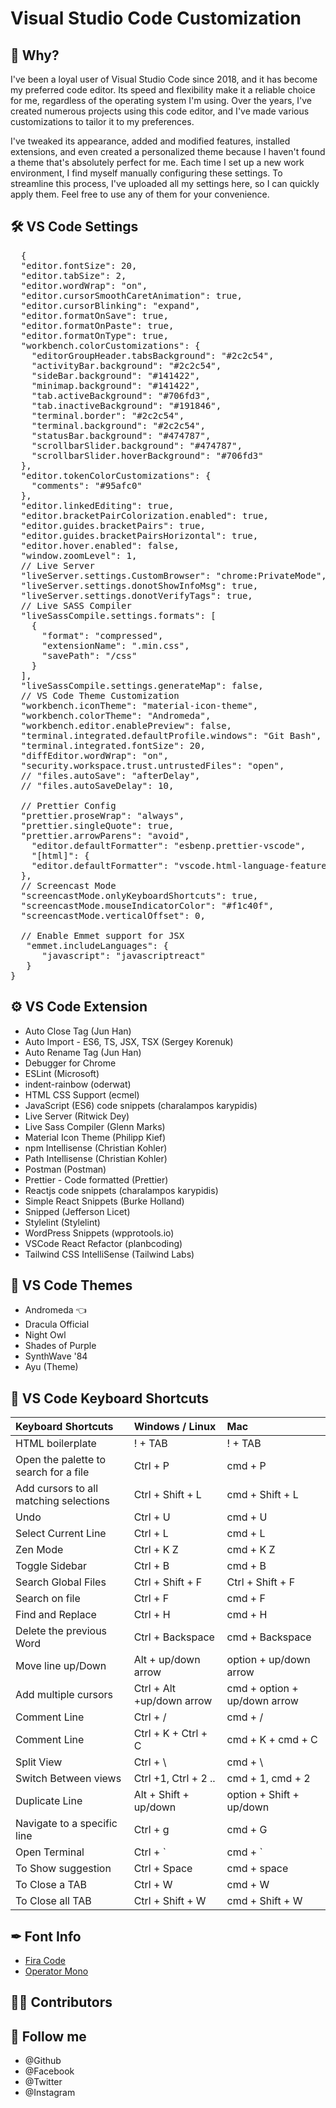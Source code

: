# Visual Studio Code Customization

## 📝 Why?

I've been a loyal user of Visual Studio Code since 2018, and it has become my preferred code editor. Its speed and flexibility make it a reliable choice for me, regardless of the operating system I'm using. Over the years, I've created numerous projects using this code editor, and I've made various customizations to tailor it to my preferences.

I've tweaked its appearance, added and modified features, installed extensions, and even created a personalized theme because I haven't found a theme that's absolutely perfect for me. Each time I set up a new work environment, I find myself manually configuring these settings. To streamline this process, I've uploaded all my settings here, so I can quickly apply them. Feel free to use any of them for your convenience.

## 🛠 VS Code Settings

<pre>  {
  <span class="pl-s"><span class="pl-pds">"</span>editor.fontSize<span class="pl-pds">"</span></span>: 20,
  <span class="pl-s"><span class="pl-pds">"</span>editor.tabSize<span class="pl-pds">"</span></span>: 2,
  <span class="pl-s"><span class="pl-pds">"</span>editor.wordWrap<span class="pl-pds">"</span></span>: <span class="pl-s"><span class="pl-pds">"</span>on<span class="pl-pds">"</span></span>,
  <span class="pl-s"><span class="pl-pds">"</span>editor.cursorSmoothCaretAnimation<span class="pl-pds">"</span></span>: true,
  <span class="pl-s"><span class="pl-pds">"</span>editor.cursorBlinking<span class="pl-pds">"</span></span>: <span class="pl-s"><span class="pl-pds">"</span>expand<span class="pl-pds">"</span></span>,
  <span class="pl-s"><span class="pl-pds">"</span>editor.formatOnSave<span class="pl-pds">"</span></span>: true,
  <span class="pl-s"><span class="pl-pds">"</span>editor.formatOnPaste<span class="pl-pds">"</span></span>: true,
  <span class="pl-s"><span class="pl-pds">"</span>editor.formatOnType<span class="pl-pds">"</span></span>: true,
  <span class="pl-s"><span class="pl-pds">"</span>workbench.colorCustomizations<span class="pl-pds">"</span></span>: {
    <span class="pl-s"><span class="pl-pds">"</span>editorGroupHeader.tabsBackground<span class="pl-pds">"</span></span>: <span class="pl-s"><span class="pl-pds">"</span>#2c2c54<span class="pl-pds">"</span></span>,
    <span class="pl-s"><span class="pl-pds">"</span>activityBar.background<span class="pl-pds">"</span></span>: <span class="pl-s"><span class="pl-pds">"</span>#2c2c54<span class="pl-pds">"</span></span>,
    <span class="pl-s"><span class="pl-pds">"</span>sideBar.background<span class="pl-pds">"</span></span>: <span class="pl-s"><span class="pl-pds">"</span>#141422<span class="pl-pds">"</span></span>,
    <span class="pl-s"><span class="pl-pds">"</span>minimap.background<span class="pl-pds">"</span></span>: <span class="pl-s"><span class="pl-pds">"</span>#141422<span class="pl-pds">"</span></span>,
    <span class="pl-s"><span class="pl-pds">"</span>tab.activeBackground<span class="pl-pds">"</span></span>: <span class="pl-s"><span class="pl-pds">"</span>#706fd3<span class="pl-pds">"</span></span>,
    <span class="pl-s"><span class="pl-pds">"</span>tab.inactiveBackground<span class="pl-pds">"</span></span>: <span class="pl-s"><span class="pl-pds">"</span>#191846<span class="pl-pds">"</span></span>,
    <span class="pl-s"><span class="pl-pds">"</span>terminal.border<span class="pl-pds">"</span></span>: <span class="pl-s"><span class="pl-pds">"</span>#2c2c54<span class="pl-pds">"</span></span>,
    <span class="pl-s"><span class="pl-pds">"</span>terminal.background<span class="pl-pds">"</span></span>: <span class="pl-s"><span class="pl-pds">"</span>#2c2c54<span class="pl-pds">"</span></span>,
    <span class="pl-s"><span class="pl-pds">"</span>statusBar.background<span class="pl-pds">"</span></span>: <span class="pl-s"><span class="pl-pds">"</span>#474787<span class="pl-pds">"</span></span>,
    <span class="pl-s"><span class="pl-pds">"</span>scrollbarSlider.background<span class="pl-pds">"</span></span>: <span class="pl-s"><span class="pl-pds">"</span>#474787<span class="pl-pds">"</span></span>,
    <span class="pl-s"><span class="pl-pds">"</span>scrollbarSlider.hoverBackground<span class="pl-pds">"</span></span>: <span class="pl-s"><span class="pl-pds">"</span>#706fd3<span class="pl-pds">"</span></span>
  },
  <span class="pl-s"><span class="pl-pds">"</span>editor.tokenColorCustomizations<span class="pl-pds">"</span></span>: {
    <span class="pl-s"><span class="pl-pds">"</span>comments<span class="pl-pds">"</span></span>: <span class="pl-s"><span class="pl-pds">"</span>#95afc0<span class="pl-pds">"</span></span>
  },
  <span class="pl-s"><span class="pl-pds">"</span>editor.linkedEditing<span class="pl-pds">"</span></span>: true,
  <span class="pl-s"><span class="pl-pds">"</span>editor.bracketPairColorization.enabled<span class="pl-pds">"</span></span>: true,
  <span class="pl-s"><span class="pl-pds">"</span>editor.guides.bracketPairs<span class="pl-pds">"</span></span>: true,
  <span class="pl-s"><span class="pl-pds">"</span>editor.guides.bracketPairsHorizontal<span class="pl-pds">"</span></span>: true,
  <span class="pl-s"><span class="pl-pds">"</span>editor.hover.enabled<span class="pl-pds">"</span></span>: false,
  <span class="pl-s"><span class="pl-pds">"</span>window.zoomLevel<span class="pl-pds">"</span></span>: 1,
  // Live Server 
  <span class="pl-s"><span class="pl-pds">"</span>liveServer.settings.CustomBrowser<span class="pl-pds">"</span></span>: <span class="pl-s"><span class="pl-pds">"</span>chrome:PrivateMode<span class="pl-pds">"</span></span>,
  <span class="pl-s"><span class="pl-pds">"</span>liveServer.settings.donotShowInfoMsg<span class="pl-pds">"</span></span>: true,
  <span class="pl-s"><span class="pl-pds">"</span>liveServer.settings.donotVerifyTags<span class="pl-pds">"</span></span>: true,
  // Live SASS Compiler
  <span class="pl-s"><span class="pl-pds">"</span>liveSassCompile.settings.formats<span class="pl-pds">"</span></span>: [
    {
      <span class="pl-s"><span class="pl-pds">"</span>format<span class="pl-pds">"</span></span>: <span class="pl-s"><span class="pl-pds">"</span>compressed<span class="pl-pds">"</span></span>,
      <span class="pl-s"><span class="pl-pds">"</span>extensionName<span class="pl-pds">"</span></span>: <span class="pl-s"><span class="pl-pds">"</span>.min.css<span class="pl-pds">"</span></span>,
      <span class="pl-s"><span class="pl-pds">"</span>savePath<span class="pl-pds">"</span></span>: <span class="pl-s"><span class="pl-pds">"</span>/css<span class="pl-pds">"</span></span>
    }
  ],
  <span class="pl-s"><span class="pl-pds">"</span>liveSassCompile.settings.generateMap<span class="pl-pds">"</span></span>: false,
  // VS Code Theme Customization
  <span class="pl-s"><span class="pl-pds">"</span>workbench.iconTheme<span class="pl-pds">"</span></span>: <span class="pl-s"><span class="pl-pds">"</span>material-icon-theme<span class="pl-pds">"</span></span>,
  <span class="pl-s"><span class="pl-pds">"</span>workbench.colorTheme<span class="pl-pds">"</span></span>: <span class="pl-s"><span class="pl-pds">"</span>Andromeda<span class="pl-pds">"</span></span>,
  <span class="pl-s"><span class="pl-pds">"</span>workbench.editor.enablePreview<span class="pl-pds">"</span></span>: false,
  <span class="pl-s"><span class="pl-pds">"</span>terminal.integrated.defaultProfile.windows<span class="pl-pds">"</span></span>: <span class="pl-s"><span class="pl-pds">"</span>Git Bash<span class="pl-pds">"</span></span>,
  <span class="pl-s"><span class="pl-pds">"</span>terminal.integrated.fontSize<span class="pl-pds">"</span></span>: 20,
  <span class="pl-s"><span class="pl-pds">"</span>diffEditor.wordWrap<span class="pl-pds">"</span></span>: <span class="pl-s"><span class="pl-pds">"</span>on<span class="pl-pds">"</span></span>,
  <span class="pl-s"><span class="pl-pds">"</span>security.workspace.trust.untrustedFiles<span class="pl-pds">"</span></span>: <span class="pl-s"><span class="pl-pds">"</span>open<span class="pl-pds">"</span></span>,
  // <span class="pl-s"><span class="pl-pds">"</span>files.autoSave<span class="pl-pds">"</span></span>: <span class="pl-s"><span class="pl-pds">"</span>afterDelay<span class="pl-pds">"</span></span>,
  // <span class="pl-s"><span class="pl-pds">"</span>files.autoSaveDelay<span class="pl-pds">"</span></span>: 10,
  
  // Prettier Config
  <span class="pl-s"><span class="pl-pds">"</span>prettier.proseWrap<span class="pl-pds">"</span></span>: <span class="pl-s"><span class="pl-pds">"</span>always<span class="pl-pds">"</span></span>,
  <span class="pl-s"><span class="pl-pds">"</span>prettier.singleQuote<span class="pl-pds">"</span></span>: true,
  <span class="pl-s"><span class="pl-pds">"</span>prettier.arrowParens<span class="pl-pds">"</span></span>: <span class="pl-s"><span class="pl-pds">"</span>avoid<span class="pl-pds">"</span></span>,
    <span class="pl-s"><span class="pl-pds">"</span>editor.defaultFormatter<span class="pl-pds">"</span></span>: <span class="pl-s"><span class="pl-pds">"</span>esbenp.prettier-vscode<span class="pl-pds">"</span></span>,
    <span class="pl-s"><span class="pl-pds">"</span>[html]<span class="pl-pds">"</span></span>: {
    <span class="pl-s"><span class="pl-pds">"</span>editor.defaultFormatter<span class="pl-pds">"</span></span>: <span class="pl-s"><span class="pl-pds">"</span>vscode.html-language-features<span class="pl-pds">"</span></span>
  },
  // Screencast Mode
  <span class="pl-s"><span class="pl-pds">"</span>screencastMode.onlyKeyboardShortcuts<span class="pl-pds">"</span></span>: true,
  <span class="pl-s"><span class="pl-pds">"</span>screencastMode.mouseIndicatorColor<span class="pl-pds">"</span></span>: <span class="pl-s"><span class="pl-pds">"</span>#f1c40f<span class="pl-pds">"</span></span>,
  <span class="pl-s"><span class="pl-pds">"</span>screencastMode.verticalOffset<span class="pl-pds">"</span></span>: 0,

  // Enable Emmet support <span class="pl-k">for</span> JSX
   <span class="pl-s"><span class="pl-pds">"</span>emmet.includeLanguages<span class="pl-pds">"</span></span>: {
      <span class="pl-s"><span class="pl-pds">"</span>javascript<span class="pl-pds">"</span></span>: <span class="pl-s"><span class="pl-pds">"</span>javascriptreact<span class="pl-pds">"</span></span>
   }
}
</pre>

## ⚙️ VS Code Extension

- Auto Close Tag (Jun Han)
- Auto Import - ES6, TS, JSX, TSX (Sergey Korenuk)
- Auto Rename Tag (Jun Han)
- Debugger for Chrome
- ESLint (Microsoft)
- indent-rainbow (oderwat)
- HTML CSS Support (ecmel)
- JavaScript (ES6) code snippets (charalampos karypidis)
- Live Server (Ritwick Dey)
- Live Sass Compiler (Glenn Marks)
- Material Icon Theme (Philipp Kief)
- npm Intellisense (Christian Kohler)
- Path Intellisense (Christian Kohler)
- Postman (Postman)
- Prettier - Code formatted (Prettier)
- Reactjs code snippets (charalampos karypidis)
- Simple React Snippets (Burke Holland)
- Snipped (Jefferson Licet)
- Stylelint (Stylelint)
- WordPress Snippets (wpprotools.io)
- VSCode React Refactor (planbcoding)
- Tailwind CSS IntelliSense (Tailwind Labs)

## 🎨 VS Code Themes

- Andromeda 👈
- Dracula Official
- Night Owl
- Shades of Purple
- SynthWave '84
- Ayu (Theme)

## 🔑 VS Code Keyboard Shortcuts

<markdown-accessiblity-table data-catalyst=""><table>
<thead>
<tr>
<th align="left">Keyboard Shortcuts</th>
<th align="left">Windows / Linux</th>
<th align="left">Mac</th>
</tr>
</thead>
<tbody>
<tr>
<td align="left">HTML boilerplate</td>
<td align="left">! + TAB</td>
<td align="left">! + TAB</td>
</tr>
<tr>
<td align="left">Open the palette to search for a file</td>
<td align="left">Ctrl + P</td>
<td align="left">cmd + P</td>
</tr>
<tr>
<td align="left">Add cursors to all matching selections</td>
<td align="left">Ctrl + Shift + L</td>
<td align="left">cmd + Shift + L</td>
</tr>
<tr>
<td align="left">Undo</td>
<td align="left">Ctrl + U</td>
<td align="left">cmd + U</td>
</tr>
<tr>
<td align="left">Select Current Line</td>
<td align="left">Ctrl + L</td>
<td align="left">cmd + L</td>
</tr>
<tr>
<td align="left">Zen Mode</td>
<td align="left">Ctrl + K Z</td>
<td align="left">cmd + K Z</td>
</tr>
<tr>
<td align="left">Toggle Sidebar</td>
<td align="left">Ctrl + B</td>
<td align="left">cmd + B</td>
</tr>
<tr>
<td align="left">Search Global Files</td>
<td align="left">Ctrl + Shift + F</td>
<td align="left">Ctrl + Shift + F</td>
</tr>
<tr>
<td align="left">Search on file</td>
<td align="left">Ctrl + F</td>
<td align="left">cmd + F</td>
</tr>
<tr>
<td align="left">Find and Replace</td>
<td align="left">Ctrl + H</td>
<td align="left">cmd + H</td>
</tr>
<tr>
<td align="left">Delete the previous Word</td>
<td align="left">Ctrl + Backspace</td>
<td align="left">cmd + Backspace</td>
</tr>
<tr>
<td align="left">Move line up/Down</td>
<td align="left">Alt + up/down arrow</td>
<td align="left">option + up/down arrow</td>
</tr>
<tr>
<td align="left">Add multiple cursors</td>
<td align="left">Ctrl + Alt +up/down arrow</td>
<td align="left">cmd + option + up/down arrow</td>
</tr>
<tr>
<td align="left">Comment Line</td>
<td align="left">Ctrl + /</td>
<td align="left">cmd + /</td>
</tr>
<tr>
<td align="left">Comment Line</td>
<td align="left">Ctrl + K + Ctrl + C</td>
<td align="left">cmd + K + cmd + C</td>
</tr>
<tr>
<td align="left">Split View</td>
<td align="left">Ctrl + \</td>
<td align="left">cmd + \</td>
</tr>
<tr>
<td align="left">Switch Between views</td>
<td align="left">Ctrl +1, Ctrl + 2 ..</td>
<td align="left">cmd + 1, cmd + 2</td>
</tr>
<tr>
<td align="left">Duplicate Line</td>
<td align="left">Alt + Shift + up/down</td>
<td align="left">option + Shift + up/down</td>
</tr>
<tr>
<td align="left">Navigate to a specific line</td>
<td align="left">Ctrl + g</td>
<td align="left">cmd + G</td>
</tr>
<tr>
<td align="left">Open Terminal</td>
<td align="left">Ctrl + `</td>
<td align="left">cmd + `</td>
</tr>
<tr>
<td align="left">To Show suggestion</td>
<td align="left">Ctrl + Space</td>
<td align="left">cmd + space</td>
</tr>
<tr>
<td align="left">To Close a TAB</td>
<td align="left">Ctrl + W</td>
<td align="left">cmd + W</td>
</tr>
<tr>
<td align="left">To Close all TAB</td>
<td align="left">Ctrl + Shift + W</td>
<td align="left">cmd + Shift + W</td>
</tr>
</tbody>
</table></markdown-accessiblity-table>

## ✒ Font Info

<ul dir="auto">
<li><a href="https://fonts.google.com/specimen/Fira+Code" rel="nofollow">Fira Code</a></li>
<li><a href="https://www.typography.com/fonts/operator/styles" rel="nofollow">Operator Mono</a></li>
</ul>

## 🧑‍💻 Contributors

## 🥰 Follow me
- @Github
- @Facebook
- @Twitter
- @Instagram
